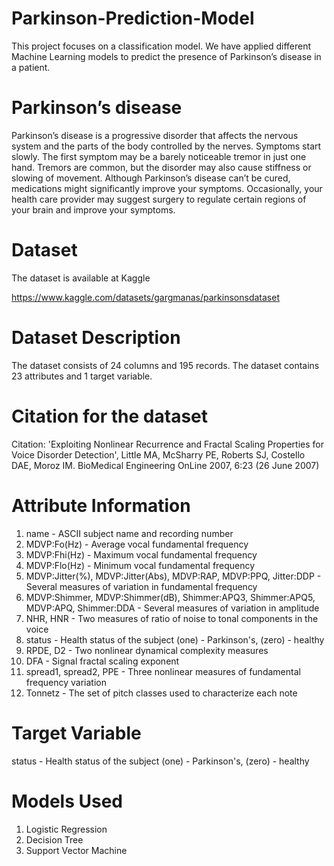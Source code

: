 # Parkinson-Prediction-Model

This project focuses on a classification model.
We have applied different Machine Learning models 
to predict the presence of Parkinson’s disease in a patient.

# Parkinson’s disease

Parkinson’s disease is a progressive disorder that affects the nervous system and the parts of the body controlled by the nerves. Symptoms start slowly. The first symptom may be a barely noticeable tremor in just one hand. Tremors are common, but the disorder may also cause stiffness or slowing of movement. Although Parkinson’s disease can’t be cured, medications might significantly improve your symptoms. Occasionally, your health care provider may suggest surgery to regulate certain regions of your brain and improve your symptoms.

# Dataset
The dataset is available at Kaggle

https://www.kaggle.com/datasets/gargmanas/parkinsonsdataset

# Dataset Description
The dataset consists of 24 columns and 195 records.
The dataset contains 23 attributes and 1 target variable.


# Citation for the dataset
Citation:
'Exploiting Nonlinear Recurrence and Fractal Scaling Properties for Voice Disorder Detection',
Little MA, McSharry PE, Roberts SJ, Costello DAE, Moroz IM.
BioMedical Engineering OnLine 2007, 6:23 (26 June 2007)

# Attribute Information
1. name - ASCII subject name and recording number
2. MDVP:Fo(Hz) - Average vocal fundamental frequency
3. MDVP:Fhi(Hz) - Maximum vocal fundamental frequency
4. MDVP:Flo(Hz) - Minimum vocal fundamental frequency
5. MDVP:Jitter(%), MDVP:Jitter(Abs), MDVP:RAP, MDVP:PPQ, Jitter:DDP - Several measures of variation in fundamental frequency
6. MDVP:Shimmer, MDVP:Shimmer(dB), Shimmer:APQ3, Shimmer:APQ5, MDVP:APQ, Shimmer:DDA - Several measures of variation in amplitude
7. NHR, HNR - Two measures of ratio of noise to tonal components in the voice
8. status - Health status of the subject (one) - Parkinson's, (zero) - healthy
9. RPDE, D2 - Two nonlinear dynamical complexity measures
10. DFA - Signal fractal scaling exponent
11. spread1, spread2, PPE - Three nonlinear measures of fundamental frequency variation
12. Tonnetz - The set of pitch classes used to characterize each note

# Target Variable
status - Health status of the subject (one) - Parkinson's, (zero) - healthy

# Models Used
1. Logistic Regression
2. Decision Tree
3. Support Vector Machine

